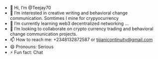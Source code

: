 - 👋 Hi, I’m @Teejay70
- 👀 I’m interested in creative writing and behavioral change communication. Somtimes I mine for crypyocurrency 
- 🌱 I’m currently learning web3 decentralized networking ...
- 💞️ I’m looking to collaborate on crypto currency trading and behavioral change communication projects.
- 📫 How to reach me: +2348132872587 or tijjanicontinuity@gmail.com
- 😄 Pronouns: Serious 
- ⚡ Fun fact: Chat 

<!---
Teejay70/Teejay70 is a ✨ special ✨ repository because its `README.md` (this file) appears on your GitHub profile.
You can click the Preview link to take a look at your changes.
--->
